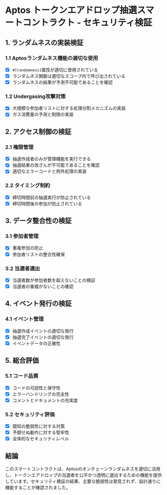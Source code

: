 # Aptos トークンエアドロップ抽選スマートコントラクト - セキュリティ検証

## 1. ランダムネスの実装検証

### 1.1 Aptosランダムネス機能の適切な使用
- [x] `#[randomness]`属性が適切に使用されている
- [x] ランダムネス関数は適切なスコープ内で呼び出されている
- [x] ランダムネスの結果が予測不可能であることを確認

### 1.2 Undergasing攻撃対策
- [x] 大規模な参加者リストに対する処理分割メカニズムの実装
- [x] ガス消費量の予測と制限の実装

## 2. アクセス制御の検証

### 2.1 権限管理
- [x] 抽選作成者のみが管理機能を実行できる
- [x] 抽選結果の改ざんが不可能であることを確認
- [x] 適切なエラーコードと例外処理の実装

### 2.2 タイミング制約
- [x] 締切時間前の抽選実行が防止されている
- [x] 締切時間後の参加が防止されている

## 3. データ整合性の検証

### 3.1 参加者管理
- [x] 重複参加の防止
- [x] 参加者リストの整合性確保

### 3.2 当選者選出
- [x] 当選者数が参加者数を超えないことの検証
- [x] 当選者の重複がないことの確認

## 4. イベント発行の検証

### 4.1 イベント管理
- [x] 抽選作成イベントの適切な発行
- [x] 抽選完了イベントの適切な発行
- [x] イベントデータの正確性

## 5. 総合評価

### 5.1 コード品質
- [x] コードの可読性と保守性
- [x] エラーハンドリングの完全性
- [x] コメントとドキュメントの充実度

### 5.2 セキュリティ評価
- [x] 既知の脆弱性に対する対策
- [x] 予期せぬ動作に対する堅牢性
- [x] 全体的なセキュリティレベル

## 結論

このスマートコントラクトは、Aptosのオンチェーンランダムネスを適切に活用し、トークンエアドロップの当選者を公平かつ透明に選出するための機能を提供しています。セキュリティ検証の結果、主要な脆弱性は発見されず、設計通りに機能することが確認されました。
